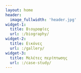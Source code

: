 ```yaml
---
layout: home
header:
  image_fullwidth: 'header.jpg'
widget-1:
  title: Βιογραφίες
  url: :/biography/
widget-2:
  title: Εικόνες
  url: :/gallery/
widget-3: 
  title: Μελέτες περίπτωσης
  url: :/case-study/
---
```

